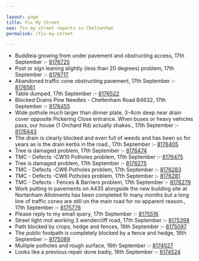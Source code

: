 ```yaml
---

layout: page
title: Fix My Street
seo: fix my street reports in Cheltenham
permalink: /fix-my-street

---
```


<!-- fix_marker starts -->

- Buddleia growing from under pavement and obstructing access, 17th September :- [8176725](https://www.fixmystreet.com/report/8176725)
- Post or sign leaning slightly (less than 20 degrees) problem, 17th September :- [8176717](https://www.fixmystreet.com/report/8176717)
- Abandoned traffic cone obstructing pavement, 17th September :- [8176561](https://www.fixmystreet.com/report/8176561)
- Table dumped, 17th September :- [8176522](https://www.fixmystreet.com/report/8176522)
- Blocked Drains Pine Needles - Cheltenham Road B4632, 17th September :- [8176455](https://www.fixmystreet.com/report/8176455)
- Wide pothole much larger than dinner plate, 3-4cm deep near drain cover opposite Pickering Close entrance. When buses or heavy vehicles pass, our house (1 Orchard Rd) actually shakes., 17th September :- [8176443](https://www.fixmystreet.com/report/8176443)
- The drain is clearly blocked and even full of weeds and has been so for years as is the drain kerbs in the road., 17th September :- [8176405](https://www.fixmystreet.com/report/8176405)
- Tree is damaged problem, 17th September :- [8176474](https://www.fixmystreet.com/report/8176474)
- TMC - Defects -CW10 Potholes problem, 17th September :- [8176475](https://www.fixmystreet.com/report/8176475)
- Tree is damaged problem, 17th September :- [8176275](https://www.fixmystreet.com/report/8176275)
- TMC - Defects -CW6 Potholes  problem, 17th September :- [8176283](https://www.fixmystreet.com/report/8176283)
- TMC - Defects -CW6 Potholes  problem, 17th September :- [8176281](https://www.fixmystreet.com/report/8176281)
- TMC - Defects - Fences & Barriers problem, 17th September :- [8176279](https://www.fixmystreet.com/report/8176279)
- Work putting in pavements on A435 alongside the new building site at Nortenham Allotments has been completed fir many months but a long line of traffic cones are still on the main road for no apparent reason., 17th September :- [8175776](https://www.fixmystreet.com/report/8175776)
- Please reply to my email query, 17th September :- [8175516](https://www.fixmystreet.com/report/8175516)
- Street light mot working 3 wendercliff road, 17th September :- [8175398](https://www.fixmystreet.com/report/8175398)
- Path blocked by crops, hedge and fences, 16th September :- [8175097](https://www.fixmystreet.com/report/8175097)
- The public footpath is completely blocked by a fence and hedge, 16th September :- [8175089](https://www.fixmystreet.com/report/8175089)
- Mulitple potholes and rough surface, 16th September :- [8174527](https://www.fixmystreet.com/report/8174527)
- Looks like a previous repair done badly, 16th September :- [8174524](https://www.fixmystreet.com/report/8174524)

<!-- fix_marker ends -->